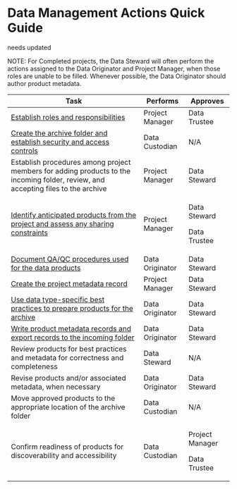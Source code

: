 # Data Management Actions Quick Guide

needs updated



NOTE: For Completed projects, the Data Steward will often perform the actions assigned to the Data Originator and Project Manager, when those roles are unable to be filled. Whenever possible, the Data Originator should author product metadata.

| Task                                                                                                                                                                            | Performs        | Approves                                   |
| ------------------------------------------------------------------------------------------------------------------------------------------------------------------------------- | --------------- | ------------------------------------------ |
| [ Establish roles and responsibilities](four-fundamental-activities-of-data-management/establish-roles-and-responsibilities.md)                                                | Project Manager | Data Trustee                               |
| [Create the archive folder and establish security and access controls](four-fundamental-activities-of-data-management/security-and-preservation.md)                           | Data Custodian  | N/A                                        |
| Establish procedures among project members for adding products to the incoming folder, review, and accepting files to the archive                                             | Project Manager | Data Steward                               |
| [Identify anticipated products from the project and assess any sharing constraints](background/definition-of-project-and-product-aka-data-resources.md)                       | Project Manager | <p>Data Steward </p><p>Data Trustee</p>    |
| [Document QA/QC procedures used for the data products](four-fundamental-activities-of-data-management/quality-management.md)                                                  | Data Originator | Data Steward                               |
| [Create the project metadata record](https://ak-region-dst.gitbook.io/alaska-region-mdeditor-interim-user-guide/project-entry-guidance)                                       | Project Manager | Data Steward                               |
| [Use data type-specific best practices to prepare products for the archive](broken-reference)                                                                                 | Data Originator | Data Steward                               |
| [Write product metadata records and export records to the incoming folder](https://ak-region-dst.gitbook.io/alaska-region-mdeditor-interim-user-guide/product-entry-guidance) | Data Originator | Data Steward                               |
| Review products for best practices and metadata for correctness and completeness                                                                                              | Data Steward    | N/A                                        |
| Revise products and/or associated metadata, when necessary                                                                                                                    | Data Originator | Data Steward                               |
| Move approved products to the appropriate location of the archive folder                                                                                                      | Data Custodian  | N/A                                        |
| Confirm readiness of products for discoverability and accessibility                                                                                                           | Data Custodian  | <p>Project Manager </p><p>Data Trustee</p> |
